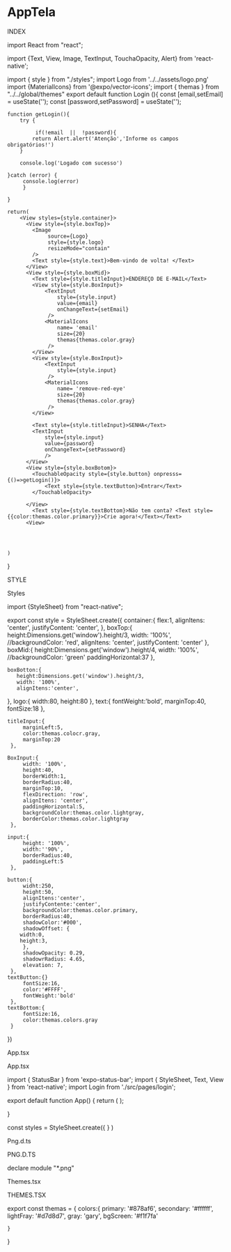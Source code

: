 # AppTela
INDEX

import React from "react";

import {Text, View, Image, TextInput, TouchaOpacity, Alert} from 'react-native';



import { style } from "./styles";
import Logo from '../../assets/logo.png'
import {MaterialIcons} from '@expo/vector-icons';
import { themas } from "../../global/themes"
export default function Login (){
	const [email,setEmail] = useState('');
	const [password,setPassword] = useState('');


	function getLogin(){
		try {

		     if(!email  ||  !password){
			return Alert.alert('Atenção','Informe os campos obrigatórios!')
		}

		console.log('Logado com sucesso')

	}catch (error) {
	     console.log(error)
	     }

	}

	return(
		<View styles={style.container}>
		  <View style={style.boxTop}>
			<Image
			     source={Logo}
			     style={style.logo}
			     resizeMode="contain"
			/>
			<Text style={style.text}>Bem-vindo de volta! </Text>
		  </View>
		  <View style={style.boxMid}>
			<Text style={style.titleInput}>ENDEREÇO DE E-MAIL</Text>
			<View style={style.BoxInput}> 
				<TextInput
					style={style.input}
					value={email}
					onChangeText={setEmail}
				 />
				<MaterialIcons 
					name= 'email'
					size={20}
					themas{themas.color.gray}
				 />
			</View>
			<View style={style.BoxInput}> 
				<TextInput
					style={style.input}
				 />
				<MaterialIcons 
					name= 'remove-red-eye'
					size={20}
					themas{themas.color.gray}
				 />
			</View>

			<Text style={style.titleInput}>SENHA</Text>
			<TextInput 
				style={style.input}
				value={password}
				onChangeText={setPassword}
				/>
		  </View>
		  <View style={style.boxBotom}>
			<TouchableOpacity style={style.button} onpresss={()=>getLogin()}>
				<Text style={style.textButton}>Entrar</Text>
			</TouchableOpacity>

		  </View>
			<Text style={style.textBottom}>Não tem conta? <Text style={{color:themas.color.primary}}>Crie agora!</Text></Text>
		  <View>

		     


	)
}



STYLE

Styles

import  {StyleSheet} from "react-native";


export const style = StyleSheet.create({
	container:{
	flex:1,
	alignItens: 'center',
	justifyContent: 'center',
  },
	boxTop:{
	   height:Dimensions.get('window').height/3,
	   width: '100%',
	   //backgroundColor: 'red',
	   alignItens: 'center',
	   justifyContent: 'center'
  },
	boxMid:{
	   height:Dimensions.get('window').height/4,
	   width: '100%',
	   //backgroundColor: 'green'
	   paddingHorizontal:37
  },

	boxBotton:{
	   height:Dimensions.get('window').height/3,
	   width: '100%',
	   alignItens:'center',

  },
  logo:{
	width:80,
	height:80
  },
	text:{
	     fontWeight:'bold',
	     marginTop:40,
	     fontSize:18
     },

	titleInput:{
	     marginLeft:5,
	     color:themas.colocr.gray,
	     marginTop:20
     },

	BoxInput:{
	     width: '100%',
	     height:40,
	     borderWidth:1,
	     borderRadius:40,
	     marginTop:10,
	     flexDirection: 'row',
	     alignItens: 'center',
	     paddingHorizontal:5,
	     backgroundColor:themas.color.lightgray,
	     borderColor:themas.color.lightgray
     },

	input:{
	     height: '100%',
	     width:''90%',
	     borderRadius:40,
	     paddingLeft:5
     },

	button:{
	     widht:250,
	     height:50,
	     alignItens:'center',
	     justifyContente:'center',
	     backgroundColor:themas.color.primary,
	     borderRadius:40,
	     shadowColor:'#000',
	     shadowOffset: {
		width:0,
		height:3,
	     },
	     shadowOpacity: 0.29,
	     shadowrRadius: 4.65,
	     elevation: 7,
     },
	textButton:{}
	     fontSize:16,
	     color:'#FFFF',
	     fontWeight:'bold'
     },
	textBottom:{
	     fontSize:16,
	     color:themas.colors.gray
     }

})



App.tsx

App.tsx


import { StatusBar } from 'expo-status-bar';
import { StyleSheet, Text, View } from 'react-native';
import Login from './src/pages/login';

export default function App() {
	return (
	   <Login/>
   );

} 

const styles = StyleSheet.create({
 }
)




Png.d.ts

PNG.D.TS

declare module "*.png"



Themes.tsx


THEMES.TSX


export const themas = {
	colors:{
	    primary: '#878af6',
	    secondary: '#ffffff',
	    lightFray: '#d7d8d7',
	    gray: 'gary',
	    bgScreen: '#f1f7fa'


	}

}
